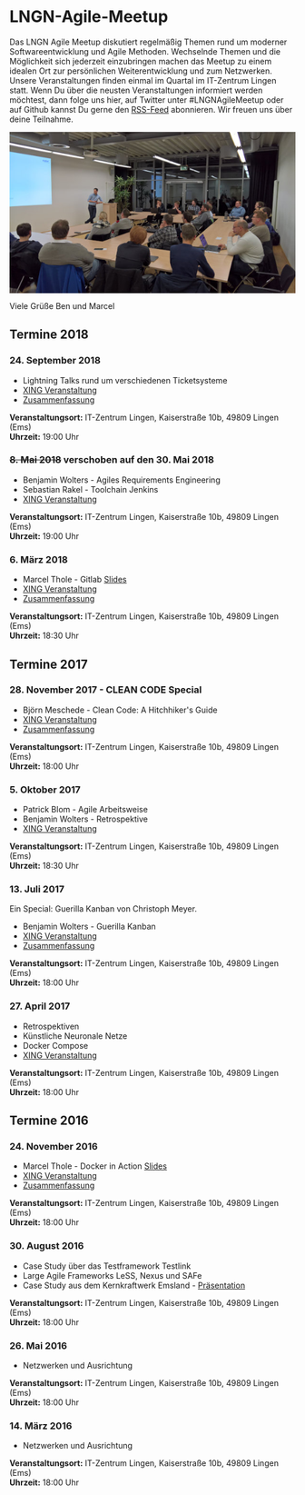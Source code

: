 # LNGN-Agile-Meetup

Das LNGN Agile Meetup diskutiert regelmäßig Themen rund um moderner Softwareentwicklung und Agile Methoden. Wechselnde Themen und die Möglichkeit sich jederzeit einzubringen machen das Meetup zu einem idealen Ort zur persönlichen Weiterentwicklung und zum Netzwerken. Unsere Veranstaltungen finden einmal im Quartal im IT-Zentrum Lingen statt. Wenn Du über die neusten Veranstaltungen informiert werden möchtest, dann folge uns hier, auf Twitter unter #LNGNAgileMeetup oder auf Github kannst Du gerne den [RSS-Feed](https://github.com/lngn-agile-meetup/lngn-agile-meetup.github.io/commits/master.atom) abonnieren. Wir freuen uns über deine Teilnahme.

<img align="center" alt="Ein Meetup in 2017" src="allgemeines/foto-der-teilnehmer-600.jpg"/>

Viele Grüße 
Ben und Marcel

## Termine 2018

### 24. September 2018

* Lightning Talks rund um verschiedenen Ticketsysteme
* [XING Veranstaltung](https://www.xing.com/events/lngn-agile-meetup-1979291)
* [Zusammenfassung](meetups/20180924-meetup11-ticketsysteme)

__Veranstaltungsort:__ IT-Zentrum Lingen, Kaiserstraße 10b, 49809 Lingen (Ems)  
__Uhrzeit:__ 19:00 Uhr

### ~~8. Mai 2018~~ verschoben auf den 30. Mai 2018

* Benjamin Wolters - Agiles Requirements Engineering
* Sebastian Rakel - Toolchain Jenkins
* [XING Veranstaltung](https://www.xing.com/events/lngn-agile-meetup-1949515)

__Veranstaltungsort:__ IT-Zentrum Lingen, Kaiserstraße 10b, 49809 Lingen (Ems)  
__Uhrzeit:__ 19:00 Uhr

### 6. März 2018

* Marcel Thole - Gitlab [Slides](https://talks.marcelthole.de/toolchains/gitlab.html)
* [XING Veranstaltung](https://www.xing.com/events/lngn-agile-meetup-nine-1915601)
* [Zusammenfassung](meetups/20180306-meetup9-gitlab)

__Veranstaltungsort:__ IT-Zentrum Lingen, Kaiserstraße 10b, 49809 Lingen (Ems)  
__Uhrzeit:__ 18:30 Uhr

## Termine 2017


### 28. November 2017 - CLEAN CODE Special

* Björn Meschede - Clean Code: A Hitchhiker's Guide
* [XING Veranstaltung](https://www.xing.com/events/lngn-agile-meetup-clean-code-special-1873530)
* [Zusammenfassung](meetups/20171128-meetup8-cleancode)

__Veranstaltungsort:__ IT-Zentrum Lingen, Kaiserstraße 10b, 49809 Lingen (Ems)  
__Uhrzeit:__ 18:00 Uhr

### 5. Oktober 2017

* Patrick Blom - Agile Arbeitsweise 
* Benjamin Wolters - Retrospektive
* [XING Veranstaltung](https://www.xing.com/events/lngn-agile-meetup-1853207)

__Veranstaltungsort:__ IT-Zentrum Lingen, Kaiserstraße 10b, 49809 Lingen (Ems)  
__Uhrzeit:__ 18:30 Uhr

### 13. Juli 2017

Ein  Special: Guerilla Kanban von Christoph Meyer.

* Benjamin Wolters - Guerilla Kanban
* [XING Veranstaltung](https://www.xing.com/events/lngn-agile-meetup-1833581)
* [Zusammenfassung](meetups/20170713-meetup6-guerillakanban)

__Veranstaltungsort:__ IT-Zentrum Lingen, Kaiserstraße 10b, 49809 Lingen (Ems)  
__Uhrzeit:__ 18:00 Uhr

### 27. April 2017

* Retrospektiven
* Künstliche Neuronale Netze
* Docker Compose
* [XING Veranstaltung](https://www.xing.com/events/lngn-agile-meetup-five-1811313)

__Veranstaltungsort:__ IT-Zentrum Lingen, Kaiserstraße 10b, 49809 Lingen (Ems)  
__Uhrzeit:__ 18:00 Uhr

## Termine 2016

### 24. November 2016
* Marcel Thole - Docker in Action [Slides](https://talks.marcelthole.de/docker/)
* [XING Veranstaltung](https://www.xing.com/events/docker-action-lngn-agile-meetup-four-1745326)
* [Zusammenfassung](meetups/20161124-meetup4-docker)

__Veranstaltungsort:__ IT-Zentrum Lingen, Kaiserstraße 10b, 49809 Lingen (Ems)  
__Uhrzeit:__ 18:00 Uhr


### 30. August 2016
* Case Study über das Testframework Testlink
* Large Agile Frameworks LeSS, Nexus und SAFe 
* Case Study aus dem Kernkraftwerk Emsland - [Präsentation](assets/2016_08_30_KUB.ppsx)

__Veranstaltungsort:__ IT-Zentrum Lingen, Kaiserstraße 10b, 49809 Lingen (Ems)  
__Uhrzeit:__ 18:00 Uhr


### 26. Mai 2016
* Netzwerken und Ausrichtung

__Veranstaltungsort:__ IT-Zentrum Lingen, Kaiserstraße 10b, 49809 Lingen (Ems)    
__Uhrzeit:__ 18:00 Uhr


### 14. März 2016
* Netzwerken und Ausrichtung

__Veranstaltungsort:__ IT-Zentrum Lingen, Kaiserstraße 10b, 49809 Lingen (Ems)  
__Uhrzeit:__ 18:00 Uhr

